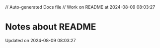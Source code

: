 // Auto-generated Docs file
// Work on README at 2024-08-09 08:03:27
# Notes about README
Updated on 2024-08-09 08:03:27
